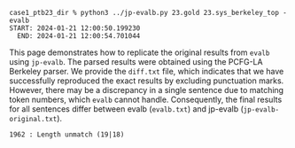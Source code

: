 ```
case1_ptb23_dir % python3 ../jp-evalb.py 23.gold 23.sys_berkeley_top -evalb 
START: 2024-01-21 12:00:50.199230
  END: 2024-01-21 12:00:54.701044
```

This page demonstrates how to replicate the original results from `evalb` using `jp-evalb`. The parsed results were obtained using the PCFG-LA Berkeley parser. We provide the `diff.txt` file, which indicates that we have successfully reproduced the exact results by excluding punctuation marks. However, there may be a discrepancy in a single sentence due to matching token numbers, which `evalb` cannot handle. Consequently, the final results for all sentences differ between evalb (`evalb.txt`) and jp-evalb (`jp-evalb-original.txt`).
```
1962 : Length unmatch (19|18)
```

